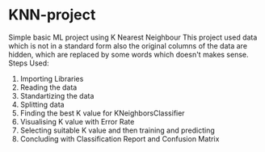 # KNN-project

Simple basic ML project using K Nearest Neighbour 
This project used data which is not in a standard form also the original columns of the data are hidden, which are replaced by some words which doesn't makes sense.
Steps Used:
1) Importing Libraries
2) Reading the data
3) Standartizing the data
4) Splitting data
5) Finding the best K value for KNeighborsClassifier
6) Visualising K value with Error Rate
7) Selecting suitable K value and then training and predicting
8) Concluding with Classification Report and Confusion Matrix

